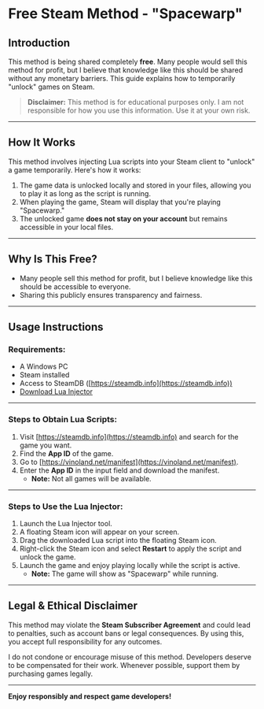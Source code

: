 # Free Steam Method - "Spacewarp"

## Introduction

This method is being shared completely **free**. Many people would sell this method for profit, but I believe that knowledge like this should be shared without any monetary barriers. This guide explains how to temporarily "unlock" games on Steam.

> **Disclaimer:** This method is for educational purposes only. I am not responsible for how you use this information. Use it at your own risk.

---

## How It Works

This method involves injecting Lua scripts into your Steam client to "unlock" a game temporarily. Here's how it works:

1. The game data is unlocked locally and stored in your files, allowing you to play it as long as the script is running.
2. When playing the game, Steam will display that you're playing "Spacewarp."
3. The unlocked game **does not stay on your account** but remains accessible in your local files.

---

## Why Is This Free?

- Many people sell this method for profit, but I believe knowledge like this should be accessible to everyone.  
- Sharing this publicly ensures transparency and fairness.

---

## Usage Instructions

### Requirements:
- A Windows PC  
- Steam installed  
- Access to SteamDB ([https://steamdb.info](https://steamdb.info))  
- [Download Lua Injector](https://vinoland.net/manifest)

---

### Steps to Obtain Lua Scripts:
1. Visit [https://steamdb.info](https://steamdb.info) and search for the game you want.  
2. Find the **App ID** of the game.  
3. Go to [https://vinoland.net/manifest](https://vinoland.net/manifest).  
4. Enter the **App ID** in the input field and download the manifest.  
   - **Note:** Not all games will be available.  

---

### Steps to Use the Lua Injector:
1. Launch the Lua Injector tool.  
2. A floating Steam icon will appear on your screen.  
3. Drag the downloaded Lua script into the floating Steam icon.  
4. Right-click the Steam icon and select **Restart** to apply the script and unlock the game.  
5. Launch the game and enjoy playing locally while the script is active.  
   - **Note:** The game will show as "Spacewarp" while running.

---

## Legal & Ethical Disclaimer

This method may violate the **Steam Subscriber Agreement** and could lead to penalties, such as account bans or legal consequences. By using this, you accept full responsibility for any outcomes.  

I do not condone or encourage misuse of this method. Developers deserve to be compensated for their work. Whenever possible, support them by purchasing games legally.

---

**Enjoy responsibly and respect game developers!**
